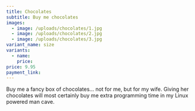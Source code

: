 ```yaml
---
title: Chocolates
subtitle: Buy me chocolates
images:
  - image: /uploads/chocolates/1.jpg
  - image: /uploads/chocolates/2.jpg
  - image: /uploads/chocolates/3.jpg
variant_name: size
variants:
  - name:
    price:
price: 9.95
payment_link: 
---
```


Buy me a fancy box of chocolates... not for me, but for my wife. Giving her chocolates will most certainly buy me extra programming time in my Linux powered man cave.